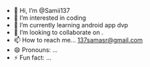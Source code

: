 - 👋 Hi, I’m @Samii137
- 👀 I’m interested in coding
- 🌱 I’m currently learning android app dvp
- 💞️ I’m looking to collaborate on .
- 📫 How to reach me... 137samasr@gmail.com
- 😄 Pronouns: ...
- ⚡ Fun fact: ...

<!---
Samii137/Samii137 is a ✨ special ✨ repository because its `README.md` (this file) appears on your GitHub profile.
You can click the Preview link to take a look at your changes.
--->
